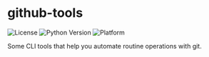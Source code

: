 # github-tools

![License](https://img.shields.io/github/license/mashape/apistatus.svg?style=flat-square)
![Python Version](https://img.shields.io/pypi/pyversions/Django.svg?style=flat-square)
![Platform](https://img.shields.io/badge/platform-linux-yellow.svg?style=flat-square)

Some CLI tools that help you automate routine operations with git.
